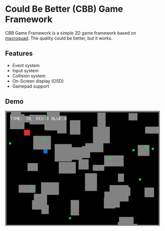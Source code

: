 # Could Be Better (CBB) Game Framework

CBB Game Framework is a simple 2D game framework based on [macroquad](https://github.com/not-fl3/macroquad). The quality could be better, but it works.

## Features

- Event system
- Input system
- Collision system
- On-Screen display (OSD)
- Gamepad support

## Demo

![demo](docs/demo_square_game.gif)
